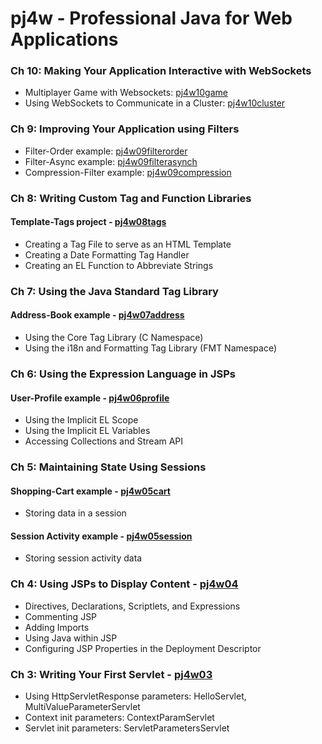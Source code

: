 pj4w - Professional Java for Web Applications
=============================================

### Ch 10: Making Your Application Interactive with WebSockets
* Multiplayer Game with Websockets: [pj4w10game](pj4w10game)
* Using WebSockets to Communicate in a Cluster: [pj4w10cluster](pj4w10cluster)

### Ch 9: Improving Your Application using Filters
* Filter-Order example: [pj4w09filterorder](pj4w09filterorder)
* Filter-Async example: [pj4w09filterasynch](pj4w09filterasynch)
* Compression-Filter example: [pj4w09compression](pj4w09compression)

### Ch 8: Writing Custom Tag and Function Libraries

#### Template-Tags project - [pj4w08tags](pj4w08tags)
* Creating a Tag File to serve as an HTML Template
* Creating a Date Formatting Tag Handler
* Creating an EL Function to Abbreviate Strings

### Ch 7: Using the Java Standard Tag Library

#### Address-Book example - [pj4w07address](pj4w07address)
* Using the Core Tag Library (C Namespace)
* Using the i18n and Formatting Tag Library (FMT Namespace)

### Ch 6: Using the Expression Language in JSPs

#### User-Profile example - [pj4w06profile](pj4w06profile)
* Using the Implicit EL Scope
* Using the Implicit EL Variables
* Accessing Collections and Stream API

### Ch 5: Maintaining State Using Sessions

#### Shopping-Cart example - [pj4w05cart](pj4w05cart)
* Storing data in a session

#### Session Activity example - [pj4w05session](pj4w05session)
* Storing session activity data


### Ch 4: Using JSPs to Display Content - [pj4w04](pj4w04)
* Directives, Declarations, Scriptlets, and Expressions
* Commenting JSP
* Adding Imports
* Using Java within JSP
* Configuring JSP Properties in the Deployment Descriptor


### Ch 3: Writing Your First Servlet - [pj4w03](pj4w03)
* Using HttpServletResponse parameters: HelloServlet, MultiValueParameterServlet
* Context init parameters: ContextParamServlet
* Servlet init parameters: ServletParametersServlet 
